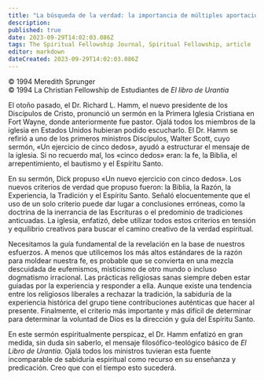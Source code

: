 ```yaml
---
title: "La búsqueda de la verdad: la importancia de múltiples aportaciones y del equilibrio"
description: 
published: true
date: 2023-09-29T14:02:03.086Z
tags: The Spiritual Fellowship Journal, Spiritual Fellowship, article
editor: markdown
dateCreated: 2023-09-29T14:02:03.086Z
---
```


<p class="v-card v-sheet theme--light grey lighten-3 px-2">© 1994 Meredith Sprunger<br>© 1994 La Christian Fellowship de Estudiantes de <i>El libro de Urantia</i></p>


El otoño pasado, el Dr. Richard L. Hamm, el nuevo presidente de los Discípulos de Cristo, pronunció un sermón en la Primera Iglesia Cristiana en Fort Wayne, donde anteriormente fue pastor. Ojalá todos los miembros de la iglesia en Estados Unidos hubieran podido escucharlo. El Dr. Hamm se refirió a uno de los primeros ministros Discípulos, Walter Scott, cuyo sermón, «Un ejercicio de cinco dedos», ayudó a estructurar el mensaje de la iglesia. Si no recuerdo mal, los «cinco dedos» eran: la fe, la Biblia, el arrepentimiento, el bautismo y el Espíritu Santo.

En su sermón, Dick propuso «Un nuevo ejercicio con cinco dedos». Los nuevos criterios de verdad que propuso fueron: la Biblia, la Razón, la Experiencia, la Tradición y el Espíritu Santo. Señaló elocuentemente que el uso de un solo criterio puede dar lugar a conclusiones erróneas, como la doctrina de la inerrancia de las Escrituras o el predominio de tradiciones anticuadas. La iglesia, enfatizó, debe utilizar todos estos criterios en tensión y equilibrio creativos para buscar el camino creativo de la verdad espiritual.

Necesitamos la guía fundamental de la revelación en la base de nuestros esfuerzos. A menos que utilicemos los más altos estándares de la razón para moldear nuestra fe, es probable que se convierta en una mezcla descuidada de eufemismos, misticismo de otro mundo o incluso dogmatismo irracional. Las prácticas religiosas sanas siempre deben estar guiadas por la experiencia y responder a ella. Aunque existe una tendencia entre los religiosos liberales a rechazar la tradición, la sabiduría de la experiencia histórica del grupo tiene contribuciones auténticas que hacer al presente. Finalmente, el criterio más importante y más difícil de determinar para determinar la voluntad de Dios es la dirección y guía del Espíritu Santo.

En este sermón espiritualmente perspicaz, el Dr. Hamm enfatizó en gran medida, sin duda sin saberlo, el mensaje filosófico-teológico básico de _El Libro de Urantia_. Ojalá todos los ministros tuvieran esta fuente incomparable de sabiduría espiritual como recurso en su enseñanza y predicación. Creo que con el tiempo esto sucederá.


